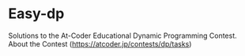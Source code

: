 # Easy-dp
Solutions to the At-Coder Educational Dynamic Programming Contest.
About the Contest (https://atcoder.jp/contests/dp/tasks)
